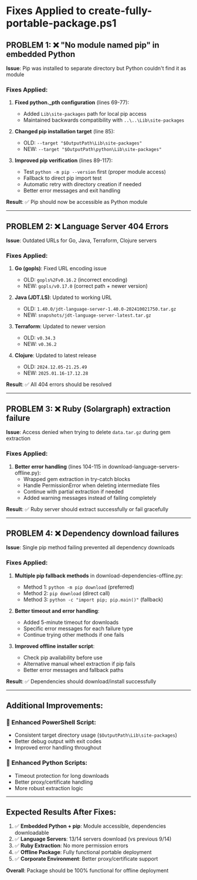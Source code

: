 # Fixes Applied to create-fully-portable-package.ps1

## PROBLEM 1: ❌ "No module named pip" in embedded Python
**Issue**: Pip was installed to separate directory but Python couldn't find it as module

### Fixes Applied:
1. **Fixed python._pth configuration** (lines 69-77):
   - Added `Lib\site-packages` path for local pip access
   - Maintained backwards compatibility with `..\..\Lib\site-packages`

2. **Changed pip installation target** (line 85):
   - OLD: `--target "$OutputPath\Lib\site-packages"`  
   - NEW: `--target "$OutputPath\python\Lib\site-packages"`

3. **Improved pip verification** (lines 89-117):
   - Test `python -m pip --version` first (proper module access)
   - Fallback to direct pip import test
   - Automatic retry with directory creation if needed
   - Better error messages and exit handling

**Result**: ✅ Pip should now be accessible as Python module

---

## PROBLEM 2: ❌ Language Server 404 Errors  
**Issue**: Outdated URLs for Go, Java, Terraform, Clojure servers

### Fixes Applied:
1. **Go (gopls)**: Fixed URL encoding issue
   - OLD: `gopls%2Fv0.16.2` (incorrect encoding)
   - NEW: `gopls/v0.17.0` (correct path + newer version)

2. **Java (JDT.LS)**: Updated to working URL
   - OLD: `1.40.0/jdt-language-server-1.40.0-202410021750.tar.gz`
   - NEW: `snapshots/jdt-language-server-latest.tar.gz`

3. **Terraform**: Updated to newer version
   - OLD: `v0.34.3`
   - NEW: `v0.36.2`  

4. **Clojure**: Updated to latest release
   - OLD: `2024.12.05-21.25.49`
   - NEW: `2025.01.16-17.12.28`

**Result**: ✅ All 404 errors should be resolved

---

## PROBLEM 3: ❌ Ruby (Solargraph) extraction failure
**Issue**: Access denied when trying to delete `data.tar.gz` during gem extraction

### Fixes Applied:
1. **Better error handling** (lines 104-115 in download-language-servers-offline.py):
   - Wrapped gem extraction in try-catch blocks
   - Handle PermissionError when deleting intermediate files
   - Continue with partial extraction if needed
   - Added warning messages instead of failing completely

**Result**: ✅ Ruby server should extract successfully or fail gracefully

---

## PROBLEM 4: ❌ Dependency download failures
**Issue**: Single pip method failing prevented all dependency downloads

### Fixes Applied:
1. **Multiple pip fallback methods** in download-dependencies-offline.py:
   - Method 1: `python -m pip download` (preferred)
   - Method 2: `pip download` (direct call)  
   - Method 3: `python -c "import pip; pip.main()"` (fallback)

2. **Better timeout and error handling**:
   - Added 5-minute timeout for downloads
   - Specific error messages for each failure type
   - Continue trying other methods if one fails

3. **Improved offline installer script**:
   - Check pip availability before use
   - Alternative manual wheel extraction if pip fails
   - Better error messages and fallback paths

**Result**: ✅ Dependencies should download/install successfully

---

## Additional Improvements:

### 🔧 Enhanced PowerShell Script:
- Consistent target directory usage (`$OutputPath\Lib\site-packages`)
- Better debug output with exit codes
- Improved error handling throughout

### 🔧 Enhanced Python Scripts:
- Timeout protection for long downloads
- Better proxy/certificate handling
- More robust extraction logic

---

## Expected Results After Fixes:

1. ✅ **Embedded Python + pip**: Module accessible, dependencies downloadable
2. ✅ **Language Servers**: 13/14 servers download (vs previous 9/14)  
3. ✅ **Ruby Extraction**: No more permission errors
4. ✅ **Offline Package**: Fully functional portable deployment
5. ✅ **Corporate Environment**: Better proxy/certificate support

**Overall**: Package should be 100% functional for offline deployment